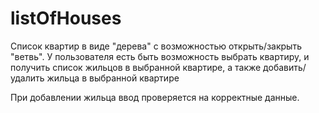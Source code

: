 # listOfHouses
Список квартир в виде "дерева" 
с возможностью открыть/закрыть "ветвь".
У пользователя есть быть возможность выбрать квартиру, 
и получить список жильцов в выбранной квартире, 
а также добавить/удалить жильца в выбранной квартире

При добавлении жильца ввод проверяется на корректные данные.
